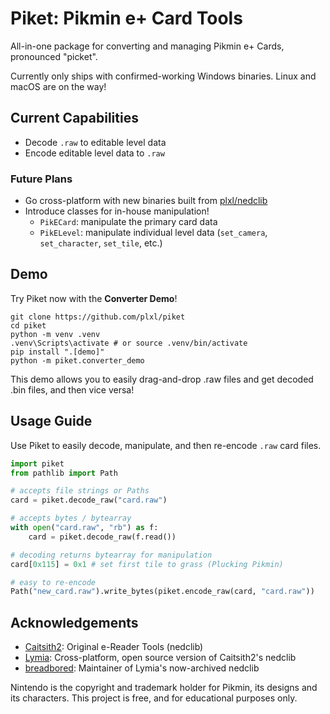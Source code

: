 # Piket: Pikmin e+ Card Tools
All-in-one package for converting and managing Pikmin e+ Cards, pronounced "picket".

Currently only ships with confirmed-working Windows binaries. Linux and macOS are on the way!

## Current Capabilities
- Decode `.raw` to editable level data
- Encode editable level data to `.raw`

### Future Plans
- Go cross-platform with new binaries built from [plxl/nedclib](https://github.com/plxl/nedclib)
- Introduce classes for in-house manipulation!
  - `PikECard`: manipulate the primary card data
  - `PikELevel`: manipulate individual level data (`set_camera`, `set_character`, `set_tile`, etc.)

## Demo
Try Piket now with the **Converter Demo**!
```
git clone https://github.com/plxl/piket
cd piket
python -m venv .venv
.venv\Scripts\activate # or source .venv/bin/activate
pip install ".[demo]"
python -m piket.converter_demo
```
This demo allows you to easily drag-and-drop .raw files and get decoded .bin files, and then vice versa!

## Usage Guide
Use Piket to easily decode, manipulate, and then re-encode `.raw` card files.
```py
import piket
from pathlib import Path

# accepts file strings or Paths
card = piket.decode_raw("card.raw")

# accepts bytes / bytearray
with open("card.raw", "rb") as f:
    card = piket.decode_raw(f.read())

# decoding returns bytearray for manipulation
card[0x115] = 0x1 # set first tile to grass (Plucking Pikmin)

# easy to re-encode
Path("new_card.raw").write_bytes(piket.encode_raw(card, "card.raw"))
```

## Acknowledgements
- [Caitsith2](https://caitsith2.com/ereader/devtools.htm): Original e-Reader Tools (nedclib)
- [Lymia](https://github.com/Lymia/nedclib): Cross-platform, open source version of Caitsith2's nedclib
- [breadbored](https://github.com/breadbored/nedclib): Maintainer of Lymia's now-archived nedclib

Nintendo is the copyright and trademark holder for Pikmin, its designs and its characters. This project is free, and for educational purposes only.
